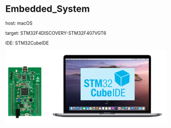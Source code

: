 # Embedded_System

host: macOS

target: STM32F4DISCOVERY-STM32F407VGT6

IDE: STM32CubeIDE

<img src="https://github.com/cly1213/Embedded_System/blob/main/Documents/picture.png"/>

